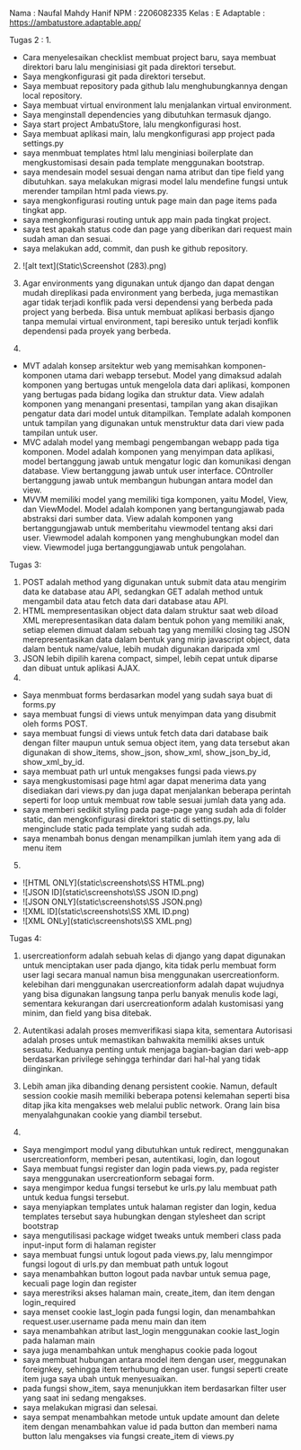 Nama    : Naufal Mahdy Hanif
NPM     : 2206082335
Kelas   : E
Adaptable : https://ambatustore.adaptable.app/


Tugas 2 :
1.
- Cara menyelesaikan checklist membuat project baru, saya membuat direktori baru lalu menginisiasi git pada direktori tersebut.
- Saya mengkonfigurasi git pada direktori tersebut.
- Saya membuat repository pada github lalu menghubungkannya dengan local repository.
- Saya membuat virtual environment lalu menjalankan virtual environment.
- Saya menginstall dependencies yang dibutuhkan termasuk django.
- Saya start project AmbatuStore, lalu mengkonfigurasi host.
- Saya membuat aplikasi main, lalu mengkonfigurasi app project pada settings.py
- saya menmbuat templates html lalu menginiasi boilerplate dan mengkustomisasi desain pada template menggunakan bootstrap.
- saya mendesain model sesuai dengan nama atribut dan tipe field yang dibutuhkan.
saya melakukan migrasi model lalu mendefine fungsi untuk merender tampilan html pada views.py.
- saya mengkonfigurasi routing untuk page main dan page items pada tingkat app.
- saya mengkonfigurasi routing untuk app main pada tingkat project.
- saya test apakah status code dan page yang diberikan dari request main sudah aman dan sesuai.
- saya melakukan add, commit, dan push ke github repository.

2. ![alt text](Static\Screenshot (283).png)

3. Agar environments yang digunakan untuk django dan dapat dengan mudah direplikasi pada environment yang berbeda, juga memastikan agar tidak terjadi konflik pada versi dependensi yang berbeda pada project yang berbeda. Bisa untuk membuat aplikasi berbasis django tanpa memulai virtual environment, tapi beresiko untuk terjadi konflik dependensi pada proyek yang berbeda. 

4. 
- MVT adalah konsep arsitektur web yang memisahkan komponen-komponen utama dari webapp tersebut. Model yang dimaksud adalah komponen yang bertugas untuk mengelola data dari aplikasi, komponen yang bertugas pada bidang logika dan struktur data. View adalah komponen yang menangani presentasi, tampilan yang akan disajikan pengatur data dari model untuk ditampilkan. Template adalah komponen untuk tampilan yang digunakan untuk menstruktur data dari view pada tampilan untuk user.
- MVC adalah model yang membagi pengembangan webapp pada tiga komponen. Model adalah komponen yang menyimpan data aplikasi, model bertanggung jawab untuk mengatur logic dan komunikasi dengan database. View bertanggung jawab untuk user interface. COntroller bertanggung jawab untuk membangun hubungan antara model dan view.
- MVVM memiliki model yang memiliki tiga komponen, yaitu Model, View, dan ViewModel. Model adalah komponen yang bertangungjawab pada abstraksi dari sumber data. View adalah komponen yang bertanggungjawab untuk memberitahu viewmodel tentang aksi dari user. Viewmodel adalah komponen yang menghubungkan model dan view. Viewmodel juga bertanggungjawab untuk pengolahan.

Tugas 3:
1. POST adalah method yang digunakan untuk submit data atau mengirim data ke database atau API, sedangkan GET adalah method untuk mengambil data atau fetch data dari database atau API.
2. HTML mempresentasikan object data dalam struktur saat web diload
    XML merepresentasikan data dalam bentuk pohon yang memiliki anak, setiap elemen dimuat dalam sebuah tag yang memiliki closing tag
    JSON merepresentasikan data dalam bentuk yang mirip javascript object, data dalam bentuk name/value, lebih mudah digunakan daripada xml
3. JSON lebih dipilih karena compact, simpel, lebih cepat untuk diparse dan dibuat untuk aplikasi AJAX.
4. 
- Saya menmbuat forms berdasarkan model yang sudah saya buat di forms.py
- saya membuat fungsi di views untuk menyimpan data yang disubmit oleh forms POST.
- saya membuat fungsi di views untuk fetch data dari database baik dengan filter maupun untuk semua object item, yang data tersebut akan digunakan di show_items, show_json, show_xml, show_json_by_id, show_xml_by_id.
- saya membuat path url untuk mengakses fungsi pada views.py
- saya mengkustomisasi page html agar dapat menerima data yang disediakan dari views.py dan juga dapat menjalankan beberapa perintah seperti for loop untuk membuat row table sesuai jumlah data yang ada.
- saya memberi sedikit styling pada page-page yang sudah ada di folder static, dan mengkonfigurasi direktori static di settings.py, lalu menginclude static pada template yang sudah ada.
- saya menambah bonus dengan menampilkan jumlah item yang ada di menu item
5. 
- ![HTML ONLY](static\screenshots\SS HTML.png)
- ![JSON ID](static\screenshots\SS JSON ID.png)
- ![JSON ONLY](static\screenshots\SS JSON.png)
- ![XML ID](static\screenshots\SS XML ID.png)
- ![XML ONLy](static\screenshots\SS XML.png)

Tugas 4:
1. usercreationform adalah sebuah kelas di django yang dapat digunakan untuk menciptakan user pada django, kita tidak perlu membuat form user lagi secara manual namun bisa menggunakan usercreationform. kelebihan dari menggunakan usercreationform adalah dapat wujudnya yang bisa digunakan langsung tanpa perlu banyak menulis kode lagi, sementara kekurangan dari usercreationform adalah kustomisasi yang minim, dan field yang bisa ditebak.

2. Autentikasi adalah proses memverifikasi siapa kita, sementara Autorisasi adalah proses untuk memastikan bahwakita memiliki akses untuk sesuatu. Keduanya penting untuk menjaga bagian-bagian dari web-app berdasarkan privilege sehingga terhindar dari hal-hal yang tidak diinginkan.

3. Lebih aman jika dibanding denang persistent cookie. Namun, default session cookie masih memiliki beberapa potensi kelemahan seperti bisa ditap jika kita mengakses web melalui public network. Orang lain bisa menyalahgunakan cookie yang diambil tersebut.

4. 
- Saya mengimport modul yang dibutuhkan untuk redirect, menggunakan usercreationform, memberi pesan, autentikasi, login, dan logout
- Saya membuat fungsi register dan login pada views.py, pada register saya menggunakan usercreationform sebagai form.
- saya mengimpor kedua fungsi tersebut ke urls.py lalu membuat path untuk kedua fungsi tersebut.
- saya menyiapkan templates untuk halaman register dan login, kedua templates tersebut saya hubungkan dengan stylesheet dan script bootstrap
- saya mengutilisasi package widget tweaks untuk memberi class pada input-input form di halaman register
- saya membuat fungsi untuk logout pada views.py, lalu menngimpor fungsi logout di urls.py dan membuat path untuk logout
- saya menambahkan button logout pada navbar untuk semua page, kecuali page login dan register
- saya merestriksi akses halaman main, create_item, dan item dengan login_required
- saya menset cookie last_login pada fungsi login, dan menambahkan request.user.username pada menu main dan item
- saya menambahkan atribut last_login menggunakan cookie last_login pada halaman main
- saya juga menambahkan untuk menghapus cookie pada logout
- saya membuat hubungan antara model item dengan user, meggunakan foreignkey, sehingga item terhubung dengan user. fungsi seperti create item juga saya ubah untuk menyesuaikan.
- pada fungsi show_item, saya menunjukkan item berdasarkan filter user yang saat ini sedang mengakses.
- saya melakukan migrasi dan selesai.
- saya sempat menambahkan metode untuk update amount dan delete item dengan menambahkan value id pada button dan memberi nama button lalu mengakses via fungsi create_item di views.py